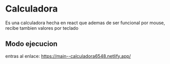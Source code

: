 # Calculadora
Es una calculadora hecha en react que ademas de ser funcional por mouse, recibe tambien valores por teclado

## Modo ejecucion
entras al enlace: https://main--calculadora6548.netlify.app/

